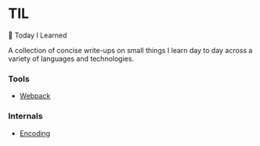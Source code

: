 # TIL
:pencil: Today I Learned  

A collection of concise write-ups on small things I learn day to day across a variety of languages and technologies. 


### Tools
-   [Webpack](https://github.com/HeyJude1/til/webpack)

### Internals
-   [Encoding](https://github.com/HeyJude1/til/encoding)
